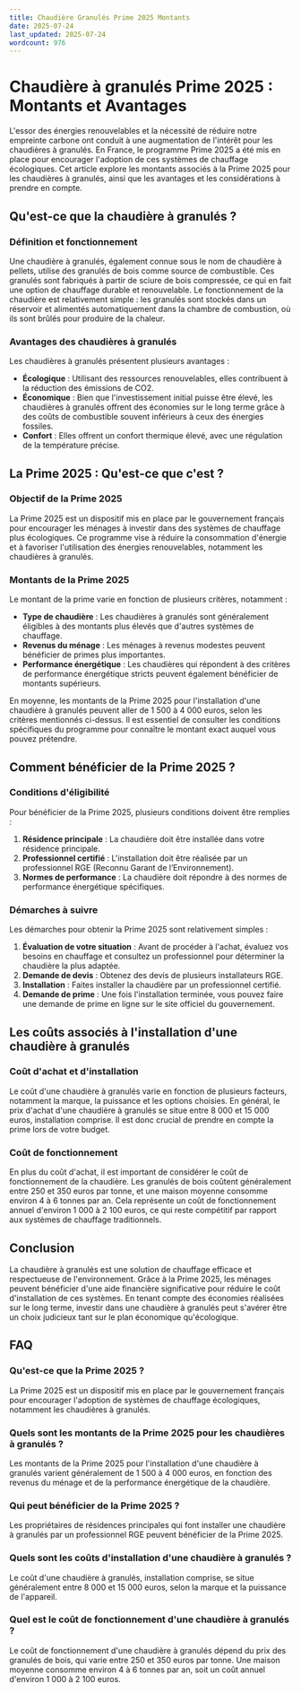 ```yaml
---
title: Chaudière Granulés Prime 2025 Montants
date: 2025-07-24
last_updated: 2025-07-24
wordcount: 976
---
```


# Chaudière à granulés Prime 2025 : Montants et Avantages

L'essor des énergies renouvelables et la nécessité de réduire notre empreinte carbone ont conduit à une augmentation de l'intérêt pour les chaudières à granulés. En France, le programme Prime 2025 a été mis en place pour encourager l'adoption de ces systèmes de chauffage écologiques. Cet article explore les montants associés à la Prime 2025 pour les chaudières à granulés, ainsi que les avantages et les considérations à prendre en compte.

## Qu'est-ce que la chaudière à granulés ?

### Définition et fonctionnement

Une chaudière à granulés, également connue sous le nom de chaudière à pellets, utilise des granulés de bois comme source de combustible. Ces granulés sont fabriqués à partir de sciure de bois compressée, ce qui en fait une option de chauffage durable et renouvelable. Le fonctionnement de la chaudière est relativement simple : les granulés sont stockés dans un réservoir et alimentés automatiquement dans la chambre de combustion, où ils sont brûlés pour produire de la chaleur.

### Avantages des chaudières à granulés

Les chaudières à granulés présentent plusieurs avantages :

- **Écologique** : Utilisant des ressources renouvelables, elles contribuent à la réduction des émissions de CO2.
- **Économique** : Bien que l'investissement initial puisse être élevé, les chaudières à granulés offrent des économies sur le long terme grâce à des coûts de combustible souvent inférieurs à ceux des énergies fossiles.
- **Confort** : Elles offrent un confort thermique élevé, avec une régulation de la température précise.

## La Prime 2025 : Qu'est-ce que c'est ?

### Objectif de la Prime 2025

La Prime 2025 est un dispositif mis en place par le gouvernement français pour encourager les ménages à investir dans des systèmes de chauffage plus écologiques. Ce programme vise à réduire la consommation d'énergie et à favoriser l'utilisation des énergies renouvelables, notamment les chaudières à granulés.

### Montants de la Prime 2025

Le montant de la prime varie en fonction de plusieurs critères, notamment :

- **Type de chaudière** : Les chaudières à granulés sont généralement éligibles à des montants plus élevés que d'autres systèmes de chauffage.
- **Revenus du ménage** : Les ménages à revenus modestes peuvent bénéficier de primes plus importantes.
- **Performance énergétique** : Les chaudières qui répondent à des critères de performance énergétique stricts peuvent également bénéficier de montants supérieurs.

En moyenne, les montants de la Prime 2025 pour l'installation d'une chaudière à granulés peuvent aller de 1 500 à 4 000 euros, selon les critères mentionnés ci-dessus. Il est essentiel de consulter les conditions spécifiques du programme pour connaître le montant exact auquel vous pouvez prétendre.

## Comment bénéficier de la Prime 2025 ?

### Conditions d'éligibilité

Pour bénéficier de la Prime 2025, plusieurs conditions doivent être remplies :

1. **Résidence principale** : La chaudière doit être installée dans votre résidence principale.
2. **Professionnel certifié** : L'installation doit être réalisée par un professionnel RGE (Reconnu Garant de l’Environnement).
3. **Normes de performance** : La chaudière doit répondre à des normes de performance énergétique spécifiques.

### Démarches à suivre

Les démarches pour obtenir la Prime 2025 sont relativement simples :

1. **Évaluation de votre situation** : Avant de procéder à l'achat, évaluez vos besoins en chauffage et consultez un professionnel pour déterminer la chaudière la plus adaptée.
2. **Demande de devis** : Obtenez des devis de plusieurs installateurs RGE.
3. **Installation** : Faites installer la chaudière par un professionnel certifié.
4. **Demande de prime** : Une fois l'installation terminée, vous pouvez faire une demande de prime en ligne sur le site officiel du gouvernement.

## Les coûts associés à l'installation d'une chaudière à granulés

### Coût d'achat et d'installation

Le coût d'une chaudière à granulés varie en fonction de plusieurs facteurs, notamment la marque, la puissance et les options choisies. En général, le prix d'achat d'une chaudière à granulés se situe entre 8 000 et 15 000 euros, installation comprise. Il est donc crucial de prendre en compte la prime lors de votre budget.

### Coût de fonctionnement

En plus du coût d'achat, il est important de considérer le coût de fonctionnement de la chaudière. Les granulés de bois coûtent généralement entre 250 et 350 euros par tonne, et une maison moyenne consomme environ 4 à 6 tonnes par an. Cela représente un coût de fonctionnement annuel d'environ 1 000 à 2 100 euros, ce qui reste compétitif par rapport aux systèmes de chauffage traditionnels.

## Conclusion

La chaudière à granulés est une solution de chauffage efficace et respectueuse de l'environnement. Grâce à la Prime 2025, les ménages peuvent bénéficier d'une aide financière significative pour réduire le coût d'installation de ces systèmes. En tenant compte des économies réalisées sur le long terme, investir dans une chaudière à granulés peut s'avérer être un choix judicieux tant sur le plan économique qu'écologique.

## FAQ

### Qu'est-ce que la Prime 2025 ?

La Prime 2025 est un dispositif mis en place par le gouvernement français pour encourager l'adoption de systèmes de chauffage écologiques, notamment les chaudières à granulés.

### Quels sont les montants de la Prime 2025 pour les chaudières à granulés ?

Les montants de la Prime 2025 pour l'installation d'une chaudière à granulés varient généralement de 1 500 à 4 000 euros, en fonction des revenus du ménage et de la performance énergétique de la chaudière.

### Qui peut bénéficier de la Prime 2025 ?

Les propriétaires de résidences principales qui font installer une chaudière à granulés par un professionnel RGE peuvent bénéficier de la Prime 2025.

### Quels sont les coûts d'installation d'une chaudière à granulés ?

Le coût d'une chaudière à granulés, installation comprise, se situe généralement entre 8 000 et 15 000 euros, selon la marque et la puissance de l'appareil.

### Quel est le coût de fonctionnement d'une chaudière à granulés ?

Le coût de fonctionnement d'une chaudière à granulés dépend du prix des granulés de bois, qui varie entre 250 et 350 euros par tonne. Une maison moyenne consomme environ 4 à 6 tonnes par an, soit un coût annuel d'environ 1 000 à 2 100 euros.